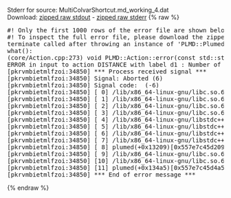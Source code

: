 Stderr for source:  MultiColvarShortcut.md_working_4.dat   
Download: [zipped raw stdout](MultiColvarShortcut.md_working_4.dat.plumed.stdout.txt.zip) - [zipped raw stderr](MultiColvarShortcut.md_working_4.dat.plumed.stderr.txt.zip) 
{% raw %}
<pre>
#! Only the first 1000 rows of the error file are shown below
#! To inspect the full error file, please download the zipped raw stderr file above
terminate called after throwing an instance of 'PLMD::Plumed::ExceptionError'
what():
(core/Action.cpp:273) void PLMD::Action::error(const std::string&) const
ERROR in input to action DISTANCE with label d1 : Number of specified atoms should be 2
[pkrvmbietmlfzoi:34850] *** Process received signal ***
[pkrvmbietmlfzoi:34850] Signal: Aborted (6)
[pkrvmbietmlfzoi:34850] Signal code:  (-6)
[pkrvmbietmlfzoi:34850] [ 0] /lib/x86_64-linux-gnu/libc.so.6(+0x45330)[0x7fb121a45330]
[pkrvmbietmlfzoi:34850] [ 1] /lib/x86_64-linux-gnu/libc.so.6(pthread_kill+0x11c)[0x7fb121a9eb2c]
[pkrvmbietmlfzoi:34850] [ 2] /lib/x86_64-linux-gnu/libc.so.6(gsignal+0x1e)[0x7fb121a4527e]
[pkrvmbietmlfzoi:34850] [ 3] /lib/x86_64-linux-gnu/libc.so.6(abort+0xdf)[0x7fb121a288ff]
[pkrvmbietmlfzoi:34850] [ 4] /lib/x86_64-linux-gnu/libstdc++.so.6(+0xa5ff5)[0x7fb121ea5ff5]
[pkrvmbietmlfzoi:34850] [ 5] /lib/x86_64-linux-gnu/libstdc++.so.6(+0xbb0da)[0x7fb121ebb0da]
[pkrvmbietmlfzoi:34850] [ 6] /lib/x86_64-linux-gnu/libstdc++.so.6(_ZSt10unexpectedv+0x0)[0x7fb121ea5a55]
[pkrvmbietmlfzoi:34850] [ 7] /lib/x86_64-linux-gnu/libstdc++.so.6(+0xa5a6f)[0x7fb121ea5a6f]
[pkrvmbietmlfzoi:34850] [ 8] plumed(+0x13209)[0x557e7c45d209]
[pkrvmbietmlfzoi:34850] [ 9] /lib/x86_64-linux-gnu/libc.so.6(+0x2a1ca)[0x7fb121a2a1ca]
[pkrvmbietmlfzoi:34850] [10] /lib/x86_64-linux-gnu/libc.so.6(__libc_start_main+0x8b)[0x7fb121a2a28b]
[pkrvmbietmlfzoi:34850] [11] plumed(+0x134a5)[0x557e7c45d4a5]
[pkrvmbietmlfzoi:34850] *** End of error message ***
</pre>
{% endraw %}
